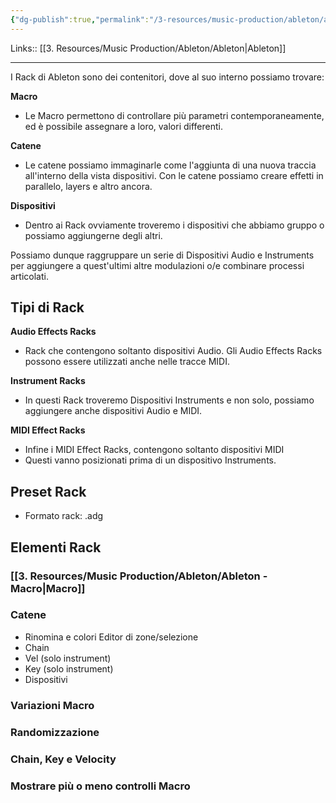 ```yaml
---
{"dg-publish":true,"permalink":"/3-resources/music-production/ableton/ableton-racks/","tags":["type/note"]}
---
```


Links:: [[3. Resources/Music Production/Ableton/Ableton\|Ableton]]

---
I Rack di Ableton sono dei contenitori, dove al suo interno possiamo trovare:

**Macro**
- Le Macro permettono di controllare più parametri contemporaneamente, ed è possibile assegnare a loro, valori differenti.

**Catene**
- Le catene possiamo immaginarle come l'aggiunta di una nuova traccia all'interno della vista dispositivi. Con le catene possiamo creare effetti in parallelo, layers e altro ancora.

**Dispositivi**
- Dentro ai Rack ovviamente troveremo i dispositivi che abbiamo gruppo o possiamo aggiungerne degli altri.


Possiamo dunque raggruppare un serie di Dispositivi Audio e Instruments per aggiungere a quest'ultimi altre modulazioni o/e combinare processi articolati.

## Tipi di Rack

**Audio Effects Racks**
- Rack che contengono soltanto dispositivi Audio. Gli Audio Effects Racks possono essere utilizzati anche nelle tracce MIDI.

**Instrument Racks**
- In questi Rack troveremo Dispositivi Instruments e non solo, possiamo aggiungere anche dispositivi Audio e MIDI.

**MIDI Effect Racks**
- Infine i MIDI Effect Racks, contengono soltanto dispositivi MIDI
- Questi vanno posizionati prima di un dispositivo Instruments.

## Preset Rack

- Formato rack: .adg


## Elementi Rack

### [[3. Resources/Music Production/Ableton/Ableton - Macro\|Macro]]




### Catene

- Rinomina e colori Editor di zone/selezione
- Chain
- Vel (solo instrument)
- Key (solo instrument)
- Dispositivi

### Variazioni Macro

### Randomizzazione

### Chain, Key e Velocity 

### Mostrare più o meno controlli Macro


